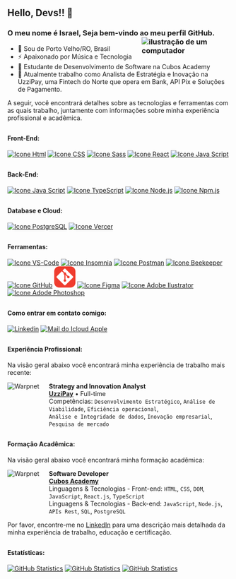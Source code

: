 <link rel="stylesheet" href="https://cdn.jsdelivr.net/gh/devicons/devicon@v2.15.1/devicon.min.css">

## Hello, Devs!! 👋
### O meu nome é Israel, Seja bem-vindo ao meu perfil GitHub. <img src="https://raw.githubusercontent.com/MicaelliMedeiros/micaellimedeiros/master/image/computer-illustration.png" alt="ilustração de um computador" min-width="200px" max-width="200px" width="200px" align="right">

- 🔰  Sou de Porto Velho/RO, Brasil
- ⚡ Apaixonado por Música e Tecnologia
- 🧠 Estudante de Desenvolvimento de Software na Cubos Academy
- 🏦 Atualmente trabalho como Analista de Estratégia e Inovação na UzziPay, uma Fintech do Norte que opera em Bank, API Pix e Soluções de Pagamento.

A seguir, você encontrará detalhes sobre as tecnologias e ferramentas com as quais trabalho, juntamente com informações sobre minha experiência profissional e acadêmica.

##

#### Front-End:
[<img height="48px" width="48px" alt="Icone Html" src="https://skillicons.dev/icons?i=html"/>](https://developer.mozilla.org/pt-BR/docs/Web/HTML)
[<img height="48px" width="48px" alt="Icone CSS" src="https://skillicons.dev/icons?i=css"/>](https://developer.mozilla.org/pt-BR/docs/Web/CSS)
[<img height="48px" width="48px" alt="Icone Sass" src="https://skillicons.dev/icons?i=sass"/>](https://sass-lang.com)
[<img height="48px" width="48px" alt="Icone React" src="https://skillicons.dev/icons?i=react"/>](https://pt-br.react.dev)
[<img height="48px" width="48px" alt="Icone Java Script" src="https://skillicons.dev/icons?i=js"/>](https://developer.mozilla.org/pt-BR/docs/Web/JavaScript)

##

#### Back-End:
[<img height="48px" width="48px" alt="Icone Java Script" src="https://skillicons.dev/icons?i=js"/>](https://developer.mozilla.org/pt-BR/docs/Web/JavaScript)
[<img height="48px" width="48px" alt="Icone TypeScript" src="https://skillicons.dev/icons?i=ts"/>](https://www.typescriptlang.org/pt/)
[<img height="48px" width="48px" alt="Icone Node.js" src="https://skillicons.dev/icons?i=nodejs"/>](https://nodejs.org)
[<img height="48px" width="48px" alt="Icone Npm.js" src="https://i.postimg.cc/L8k9jKJ2/Group.png"/>](https://www.npmjs.com)

##

#### Database e Cloud:
[<img height="48px" width="48px" alt="Icone PostgreSQL" src="https://skillicons.dev/icons?i=postgres"/>](https://www.postgresql.org)
[<img height="48px" width="48px" alt="Icone Vercer" src="https://skillicons.dev/icons?i=vercel"/>](https://vercel.com)

##

#### Ferramentas:
[<img height="48px" width="48px" alt="Icone VS-Code" src="https://skillicons.dev/icons?i=vscode"/>](https://code.visualstudio.com)
[<img height="48px" width="48px" alt="Icone Insomnia" src="https://i.postimg.cc/MHch4m7T/insomnia.png"/>](https://insomnia.rest)
[<img height="48px" width="48px" alt="Icone Postman" src="https://i.postimg.cc/QNyBTNVk/postman.png"/>](https://www.postman.com)
[<img height="48px" width="48px" alt="Icone Beekeeper" src="https://i.postimg.cc/j5sT81d4/beekeeperstudio.png"/>](https://www.beekeeperstudio.io)
[<img height="48px" width="48px" alt="Icone GitHub" src="https://skillicons.dev/icons?i=github"/>](https://github.com/)
[<img height="48px" width="48px" alt="Icone Git" src="https://raw.githubusercontent.com/tandpfun/skill-icons/main/icons/Git.svg"/>](https://git-scm.com)
[<img height="48px" width="48px" alt="Icone Figma" src="https://skillicons.dev/icons?i=figma"/>](https://www.figma.com)
[<img height="48px" width="48px" alt="Icone Adobe Ilustrator" src="https://skillicons.dev/icons?i=ai"/>](https://www.adobe.com/br/products/illustrator.html)
[<img height="48px" width="48px" alt="Icone Adode Photoshop" src="https://skillicons.dev/icons?i=ps"/>](https://www.adobe.com/br/products/photoshop.html)

##

#### Como entrar em contato comigo:
[<img alt="Linkedin" src="https://img.shields.io/badge/-linkedin-%230077B5?style=for-the-badge&logo=linkedin&logoColor=white"/>](https://www.linkedin.com/in/israelltulio)
[<img alt="Mail do Icloud Apple" src="https://img.shields.io/badge/mail-FFFFFF?style=for-the-badge&logo=apple&logoColor=black"/>](mailto:israelltulio@icloud.com)

##

#### Experiência Profissional:
Na visão geral abaixo você encontrará minha experiência de trabalho mais recente:

[<img align="left" height="94px" width="94px" alt="Warpnet" src="https://i.postimg.cc/QMhRjxt3/Icone-UP-3.png"/>](https://www.uzzipay.com/)
**Strategy and Innovation Analyst** \
[**UzziPay**](https://www.uzzipay.com/) • Full-time \
Competências: `Desenvolvimento Estratégico`, `Análise de Viabilidade`, `Eficiência operacional`, 
<br/> `Análise e Integridade de dados`, `Inovação empresarial`, `Pesquisa de mercado`

##

#### Formação Acadêmica:
Na visão geral abaixo você encontrará minha formação acadêmica:

[<img align="left" height="94px" width="94px" alt="Warpnet" src="https://i.postimg.cc/5t8v5X6F/Cubos-Academy.png"/>](https://cubos.academy/)
**Software Developer** \
[**Cubos Academy**](https://cubos.academy/) \
Linguagens & Tecnologias - Front-end: `HTML`, `CSS`, `DOM`, `JavaScript`, `React.js`, `TypeScript`
<br/>Linguagens & Tecnologias - Back-end: `JavaScript`, `Node.js`, `APIs Rest`, `SQL`, `PostgreSQL`

Por favor, encontre-me no [LinkedIn](https://www.linkedin.com/in/israelltulio/) para uma descrição mais detalhada da minha experiência de trabalho, educação e certificação.

##

#### Estatísticas:
[<img height="180px" alt="GitHub Statistics" src="https://github-readme-stats.vercel.app/api/top-langs/?username=israelltulio&layout=compact&langs_count=7&theme=radical"/>](https://github.com/)
[<img height="180px" alt="GitHub Statistics" src="https://github-readme-stats.vercel.app/api/?username=israelltulio&show_icons=true&include_all_commits=true&theme=radical"/>](https://github.com/)
[<img height="153px" alt="GitHub Statistics" src="http://github-readme-streak-stats.herokuapp.com/?user=israelltulio&amp;theme=radical"/>](https://github.com/)
